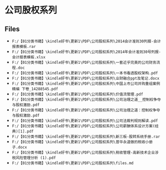 # 公司股权系列

## Files

- `F:/【01分类书籍】\kindle好书\更新1\PDF\公司股权系列\2014会计准则30列报-会计报表模板.rar`
- `F:/【01分类书籍】\kindle好书\更新1\PDF\公司股权系列\2014年会计准则30号列报-会计报表模板.xlsx`
- `F:/【01分类书籍】\kindle好书\更新1\PDF\公司股权系列\一套近乎完美的公司财务流程.doc`
- `F:/【01分类书籍】\kindle好书\更新1\PDF\公司股权系列\一本书看透股权架构.pdf`
- `F:/【01分类书籍】\kindle好书\更新1\PDF\公司股权系列\业财融合ppt及笔记.docx`
- `F:/【01分类书籍】\kindle好书\更新1\PDF\公司股权系列\中国上市公司并购重组案例精编 下卷_14288545.pdf`
- `F:/【01分类书籍】\kindle好书\更新1\PDF\公司股权系列\价值流管理.pdf`
- `F:/【01分类书籍】\kindle好书\更新1\PDF\公司股权系列\公司治理之道__控制权争夺与股权激励.pdf`
- `F:/【01分类书籍】\kindle好书\更新1\PDF\公司股权系列\公司治理之道：控制权争夺与股权激励.pdf`
- `F:/【01分类书籍】\kindle好书\更新1\PDF\公司股权系列\公司法裁判规则解读.pdf`
- `F:/【01分类书籍】\kindle好书\更新1\PDF\公司股权系列\公司薪酬体系设计方案(经典)[1].pdf`
- `F:/【01分类书籍】\kindle好书\更新1\PDF\公司股权系列\新三板-股转系统手册.rar`
- `F:/【01分类书籍】\kindle好书\更新1\PDF\公司股权系列\普华永道做的税收小册子.docx`
- `F:/【01分类书籍】\kindle好书\更新1\PDF\公司股权系列\税收管理-高新技术企业涉税风险管理分析 (1).pdf`
- `F:/【01分类书籍】\kindle好书\更新1\PDF\公司股权系列\files.md`
